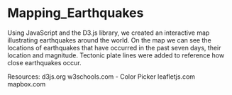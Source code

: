# Mapping_Earthquakes
Using JavaScript and the D3.js library, we created an interactive map illustrating earthquakes around the world. On the map we can see the locations of earthquakes that have occurred in the past seven days, their location and magnitude. Tectonic plate lines were added to reference how close earthquakes occur. 

Resources:
d3js.org
w3schools.com - Color Picker
leafletjs.com
mapbox.com
